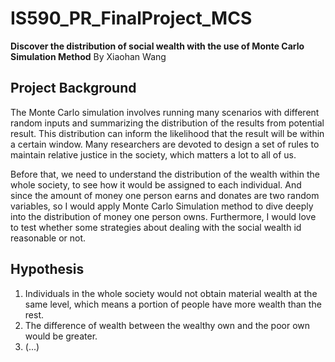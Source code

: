# IS590_PR_FinalProject_MCS
**Discover the distribution of social wealth with the use of Monte Carlo Simulation Method**
By Xiaohan Wang

## Project Background
The Monte Carlo simulation involves running many scenarios with different random inputs and summarizing the distribution of the results from potential result. This distribution can inform the likelihood that the result will be within a certain window. Many researchers are devoted to design a set of rules to maintain relative justice in the society, which matters a lot to all of us. 

Before that, we need to understand the distribution of the wealth within the whole society, to see how it would be assigned to each individual. And since the amount of money one person earns and donates are two random variables, so I would apply Monte Carlo Simulation method to dive deeply into the distribution of money one person owns. Furthermore, I would love to test whether some strategies about dealing with the social wealth id reasonable or not. 

## Hypothesis
1. Individuals in the whole society would not obtain material wealth at the same level, which means a portion of people have more wealth than the rest. 
2. The difference of wealth between the wealthy own and the poor own would be greater.
3. (...)
